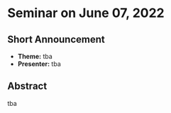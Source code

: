 # Seminar on June 07, 2022

## Short Announcement

* __Theme:__   tba
* __Presenter:__ tba

## Abstract

tba